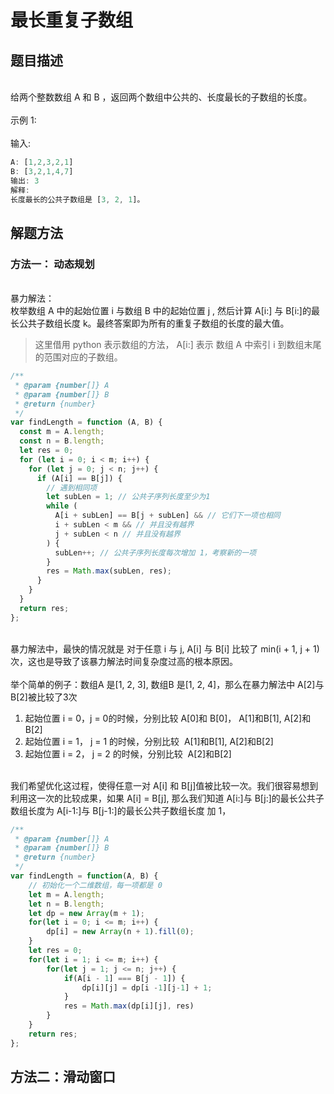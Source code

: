 # 最长重复子数组

<a name="273a27cc"></a>
## 题目描述

<br />给两个整数数组 A 和 B ，返回两个数组中公共的、长度最长的子数组的长度。<br />
<br />示例 1:<br />
<br />输入:<br />

```javascript
A: [1,2,3,2,1]
B: [3,2,1,4,7]
输出: 3
解释: 
长度最长的公共子数组是 [3, 2, 1]。
```


<a name="d04d69d9"></a>
## 解题方法


<a name="818f9b73"></a>
### 方法一： 动态规划

<br />暴力解法：<br />枚举数组 A 中的起始位置 i 与数组 B 中的起始位置 j , 然后计算 A[i:] 与 B[i:]的最长公共子数组长度 k。最终答案即为所有的重复子数组的长度的最大值。<br />

> 这里借用 python 表示数组的方法， A[i:] 表示 数组 A 中索引 i 到数组末尾的范围对应的子数组。



```javascript
/**
 * @param {number[]} A
 * @param {number[]} B
 * @return {number}
 */
var findLength = function (A, B) {
  const m = A.length;
  const n = B.length;
  let res = 0;
  for (let i = 0; i < m; i++) {
    for (let j = 0; j < n; j++) {
      if (A[i] == B[j]) {
        // 遇到相同项
        let subLen = 1; // 公共子序列长度至少为1
        while (
          A[i + subLen] == B[j + subLen] && // 它们下一项也相同
          i + subLen < m && // 并且没有越界
          j + subLen < n // 并且没有越界
        ) {
          subLen++; // 公共子序列长度每次增加 1，考察新的一项
        }
        res = Math.max(subLen, res);
      }
    }
  }
  return res;
};
```

<br />暴力解法中，最快的情况就是 对于任意 i 与 j, A[i] 与 B[i] 比较了 min(i + 1, j + 1)次，这也是导致了该暴力解法时间复杂度过高的根本原因。<br />
<br />举个简单的例子：数组A 是[1, 2, 3], 数组B 是[1, 2, 4]，那么在暴力解法中 A[2]与B[2]被比较了3次<br />

1. 起始位置 i = 0，j = 0的时候，分别比较 A[0]和 B[0]， A[1]和B[1], A[2]和B[2]
1. 起始位置 i = 1， j = 1 的时候，分别比较  A[1]和B[1], A[2]和B[2]
1. 起始位置 i = 2， j = 2 的时候，分别比较  A[2]和B[2]


<br />我们希望优化这过程，使得任意一对 A[i] 和 B[j]值被比较一次。我们很容易想到利用这一次的比较成果，如果 A[i] = B[j], 那么我们知道 A[i:]与 B[j:]的最长公共子数组长度为 A[i-1:]与 B[j-1:]的最长公共子数组长度 加 1，<br />

```javascript
/**
 * @param {number[]} A
 * @param {number[]} B
 * @return {number}
 */
var findLength = function(A, B) {
    // 初始化一个二维数组，每一项都是 0 
    let m = A.length;
    let n = B.length;
    let dp = new Array(m + 1);
    for(let i = 0; i <= m; i++) {
        dp[i] = new Array(n + 1).fill(0);
    }
    let res = 0;
    for(let i = 1; i <= m; i++) {
        for(let j = 1; j <= n; j++) {
            if(A[i - 1] === B[j - 1]) {
                dp[i][j] = dp[i -1][j-1] + 1;
            }
            res = Math.max(dp[i][j], res)
        }
    }
    return res;
};
```


<a name="9d1d8581"></a>
## 方法二：滑动窗口
